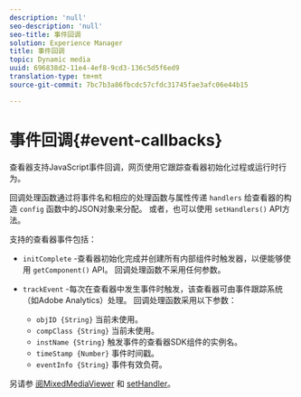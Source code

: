 ```yaml
---
description: 'null'
seo-description: 'null'
seo-title: 事件回调
solution: Experience Manager
title: 事件回调
topic: Dynamic media
uuid: 696838d2-11e4-4ef8-9cd3-136c5d5f6ed9
translation-type: tm+mt
source-git-commit: 7bc7b3a86fbcdc57cfdc31745fae3afc06e44b15

---
```



# 事件回调{#event-callbacks}

查看器支持JavaScript事件回调，网页使用它跟踪查看器初始化过程或运行时行为。

回调处理函数通过将事件名和相应的处理函数与属性传递 `handlers` 给查看器的构造 `config` 函数中的JSON对象来分配。 或者，也可以使用 `setHandlers()` API方法。

支持的查看器事件包括：

* `initComplete` -查看器初始化完成并创建所有内部组件时触发器，以便能够使用 `getComponent()` API。 回调处理函数不采用任何参数。

* `trackEvent` -每次在查看器中发生事件时触发，该查看器可由事件跟踪系统（如Adobe Analytics）处理。 回调处理函数采用以下参数：

   * `objID {String}` 当前未使用。
   * `compClass {String}` 当前未使用。
   * `instName {String}` 触发事件的查看器SDK组件的实例名。
   * `timeStamp {Number}` 事件时间戳。
   * `eventInfo {String}` 事件有效负荷。

另请参 [阅MixedMediaViewer](../../c-html5-s7-aem-asset-viewers/c-html5-mixedmedia-viewer-about/c-html5-mixedmedia-viewer-javascriptapiref/r-html5-mixedmedia-javascriptapiref-mixedmediaviewer.md#reference-59b70dd7b58c43059bd85e3295441195) 和 [setHandler](../../c-html5-s7-aem-asset-viewers/c-html5-mixedmedia-viewer-about/c-html5-mixedmedia-viewer-javascriptapiref/r-html5-mixedmedia-javascriptapiref-sethandlers.md#reference-09523cf4f448400b83f7906688368bf3)。
